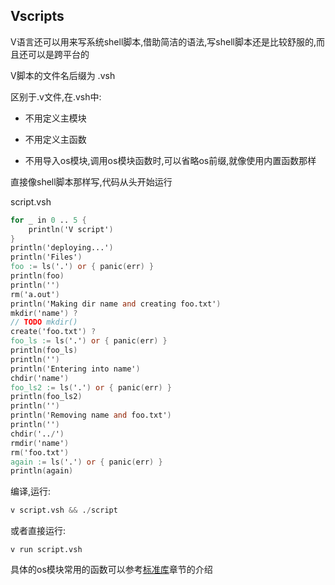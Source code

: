 ## Vscripts

V语言还可以用来写系统shell脚本,借助简洁的语法,写shell脚本还是比较舒服的,而且还可以是跨平台的

V脚本的文件名后缀为 .vsh

区别于.v文件,在.vsh中:

- 不用定义主模块

- 不用定义主函数

- 不用导入os模块,调用os模块函数时,可以省略os前缀,就像使用内置函数那样

直接像shell脚本那样写,代码从头开始运行

script.vsh

```v
for _ in 0 .. 5 {
	println('V script')
}
println('deploying...')
println('Files')
foo := ls('.') or { panic(err) }
println(foo)
println('')
rm('a.out')
println('Making dir name and creating foo.txt')
mkdir('name') ?
// TODO mkdir()
create('foo.txt') ?
foo_ls := ls('.') or { panic(err) }
println(foo_ls)
println('')
println('Entering into name')
chdir('name')
foo_ls2 := ls('.') or { panic(err) }
println(foo_ls2)
println('')
println('Removing name and foo.txt')
println('')
chdir('../')
rmdir('name')
rm('foo.txt')
again := ls('.') or { panic(err) }
println(again)

```

编译,运行:

```v
v script.vsh && ./script
```

或者直接运行:

```
v run script.vsh
```

具体的os模块常用的函数可以参考[标准库](stdlibrary.md)章节的介绍